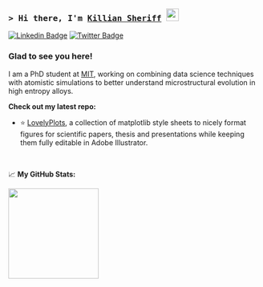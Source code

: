 <!-- https://javascript.plainenglish.io/how-to-create-an-awesome-github-profile-readme-a474d5b45645 -->
### <samp>&gt; Hi there, I'm <a href="https://freitas.mit.edu/group-members/killian/" target="_blank">Killian Sheriff</a> <img src="https://media.giphy.com/media/hvRJCLFzcasrR4ia7z/giphy.gif" width="25"> </samp>

[![Linkedin Badge](https://img.shields.io/badge/-LinkedIn-0e76a8?style=flat-square&logo=Linkedin&logoColor=white)](https://linkedin.com/in/killiansheriff)
[![Twitter Badge](https://img.shields.io/badge/-Twitter-00acee?style=flat-square&logo=Twitter&logoColor=white)](https://twitter.com/killiansheriff)


### Glad to see you here! &nbsp;

I am a PhD student at <a href="https://freitas.mit.edu/" target="_blank">MIT</a>, working on combining data science techniques with atomistic simulations to better understand microstructural evolution in high entropy alloys.

<!-- <img align="right" alt="GIF" src="https://github.com/Gapur/Gapur/blob/main/assets/coding.gif?raw=true" width="408" height="318" /> -->
  

**Check out my latest repo:**

- :star: <a href="https://github.com/killiansheriff/LovelyPlots" target="_blank">LovelyPlots</a>, a collection of matplotlib style sheets to nicely format figures for scientific papers, thesis and presentations while keeping them fully editable in Adobe Illustrator.                                                 


</br>

📈 **My GitHub Stats:**

<p>
  <img height="180em" src="https://github-readme-stats.vercel.app/api?username=KillianSheriff&show_icons=true&hide_border=true&&count_private=true&include_all_commits=true" />
  <!-- <img height="180em" src="https://github-readme-stats.vercel.app/api/top-langs/?username=KillianSheriff&exclude_repo=PHYS_512_GITHUB&show_icons=true&hide_border=true&layout=compact&langs_count=8"/> -->
</p>
